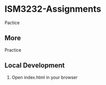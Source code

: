 # ISM3232-Assignments

Pactice

## More

Practice

## Local Development

1. Open index.html in your browser
